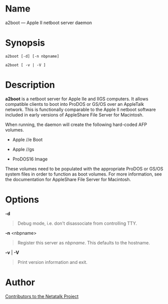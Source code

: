 # Name

a2boot — Apple II netboot server daemon

# Synopsis

`a2boot [-d] [-n nbpname]`

`a2boot [ -v | -V ]`

# Description

**a2boot** is a netboot server for Apple IIe and IIGS computers. It allows
compatible clients to boot into ProDOS or GS/OS over an AppleTalk
network. This is functionally comparable to the Apple II netboot
software included in early versions of AppleShare File Server for
Macintosh.

When running, the daemon will create the following hard-coded AFP
volumes.

- Apple //e Boot

- Apple //gs

- ProDOS16 Image

These volumes need to be populated with the appropriate ProDOS or GS/OS
system files in order to function as boot volumes. For more information,
see the documentation for AppleShare File Server for Macintosh.

# Options

**-d**

> Debug mode, i.e. don't disassociate from controlling TTY.

**-n** <nbpname\>

> Register this server as *nbpname*. This defaults to the hostname.

**-v** | **-V**

> Print version information and exit.

# Author

[Contributors to the Netatalk Project](https://netatalk.io/contributors)
